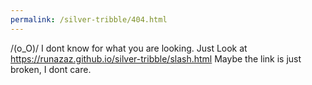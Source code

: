 ```yaml
---
permalink: /silver-tribble/404.html
---
```

\/(o_O)\/
I dont know for what you are looking.
Just Look at https://runazaz.github.io/silver-tribble/slash.html
Maybe the link is just broken, I dont care.